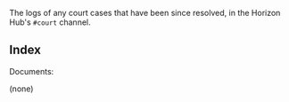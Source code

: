 The logs of any court cases that have been since resolved, in the Horizon Hub's `#court` channel.

## Index

Documents:

(none)
